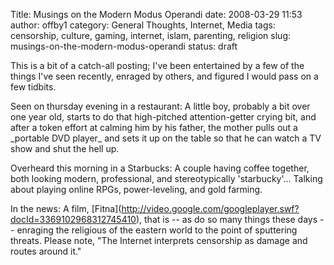 Title: Musings on the Modern Modus Operandi
date: 2008-03-29 11:53
author: offby1
category: General Thoughts, Internet, Media
tags: censorship, culture, gaming, internet, islam, parenting, religion
slug: musings-on-the-modern-modus-operandi
status: draft

This is a bit of a catch-all posting; I've been entertained by a few of the things I've seen recently, enraged by others, and figured I would pass on a few tidbits.

Seen on thursday evening in a restaurant: A little boy, probably a bit over one year old, starts to do that high-pitched attention-getter crying bit, and after a token effort at calming him by his father, the mother pulls out a \_portable DVD player\_ and sets it up on the table so that he can watch a TV show and shut the hell up.

Overheard this morning in a Starbucks: A couple having coffee together, both looking modern, professional, and stereotypically 'starbucky'\... Talking about playing online RPGs, power-leveling, and gold farming.

In the news: A film, \[Fitna\](<http://video.google.com/googleplayer.swf?docId=3369102968312745410>), that is \-- as do so many things these days \-- enraging the religious of the eastern world to the point of sputtering threats. Please note, "The Internet interprets censorship as damage and routes around it."
